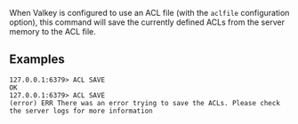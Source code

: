 When Valkey is configured to use an ACL file (with the `aclfile` configuration
option), this command will save the currently defined ACLs from the server memory to the ACL file.

## Examples

```
127.0.0.1:6379> ACL SAVE
OK
127.0.0.1:6379> ACL SAVE
(error) ERR There was an error trying to save the ACLs. Please check the server logs for more information
```

